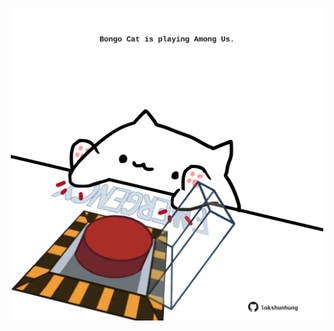 <!-- built at 25/08/2022, 13:15:15 UTC -->
<p align="center">
  <img width="500" height="500" src="./ReadmeImage.svg">
</p>
